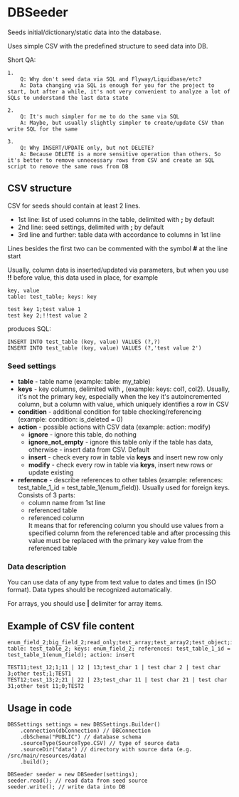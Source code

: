# DBSeeder

Seeds initial/dictionary/static data into the database.

Uses simple CSV with the predefined structure to seed data into DB.

Short QA:

    1. 
        Q: Why don't seed data via SQL and Flyway/Liquidbase/etc?                                                                                                                                                                         
        A: Data changing via SQL is enough for you for the project to start, but after a while, it's not very convenient to analyze a lot of SQLs to understand the last data state
  
    2. 
        Q: It's much simpler for me to do the same via SQL
        A: Maybe, but usually slightly simpler to create/update CSV than write SQL for the same

    3. 
        Q: Why INSERT/UPDATE only, but not DELETE?
        A: Because DELETE is a more sensitive operation than others. So it's better to remove unnecessary rows from CSV and create an SQL script to remove the same rows from DB
  

## CSV structure


CSV for seeds should contain at least 2 lines.                                                                                                                                                                                    
                                                                                                                                                                                                                                    
  * 1st line: list of used columns in the table, delimited with **;** by default                                                                                                                                                            
  * 2nd line: seed settings, delimited with **;** by default                                                                                                                                                                            
  * 3rd line and further: table data with accordance to columns in 1st line                                                                                                                                                         
                                                                                                                                                                                                                                  

Lines besides the first two can be commented with the symbol **#** at the line start

Usually, column data is inserted/updated via parameters, but when you use **!!** before value, this data used in place, for example
```
key, value
table: test_table; keys: key                                                                                                                     
                                                                                                                                                                                                                                    
test key 1;test value 1
test key 2;!!test value 2
```

produces SQL:
```
INSERT INTO test_table (key, value) VALUES (?,?)
INSERT INTO test_table (key, value) VALUES (?,'test value 2')
```                                                                                                                                                                                                                      

### Seed settings

  * **table** - table name (example: table: my_table)                                                                                                                                                                               
  * **keys** - key columns, delimited with **,** (example: keys: col1, col2). Usually, it's not the primary key, especially when the key it's autoincremented column, but a column with value, which uniquely identifies a row in CSV                
  * **condition** - additional condition for table checking/referencing (example: condition: is_deleted = 0)                                                                                                                        
  * **action** - possible actions with CSV data (example: action: modify)                                                                                                                                                           
      * **ignore** - ignore this table, do nothing                                                                                                                                                                                  
      * **ignore_not_empty** - ignore this table only if the table has data, otherwise - insert data from CSV. Default                                                                                                                  
      * **insert** - check every row in table via **keys** and insert new row only                                                                                                                                                  
      * **modify** - check every row in table via **keys**, insert new rows or update existing                                                                                                                                      
  * **reference** - describe references to other tables (example: references: test_table_1_id = test_table_1(enum_field)). Usually used for foreign keys. Consists of 3 parts:                                                      
      * column name from 1st line                                                                                                                                                                                                   
      * referenced table                                                                                                                                                                                                            
      * referenced column                                                                                                                                                                                                           
  It means that for referencing column you should use values from a specified column from the referenced table and after processing this value must be replaced with the primary key value from the referenced table  
  
### Data description


  You can use data of any type from text value to dates and times (in ISO format). Data types should be recognized automatically.                                                                                                 

  For arrays, you should use **|** delimiter for array items.    
  
## Example of CSV file content

```
enum_field_2;big_field_2;read_only;test_array;test_array2;test_object;is_deleted;test_table_1_id                                                                                                                                    
table: test_table_2; keys: enum_field_2; references: test_table_1_id = test_table_1(enum_field); action: insert                                                                                                                     
                                                                                                                                                                                                                                    
TEST11;test_12;1;11 | 12 | 13;test_char 1 | test char 2 | test char 3;other test;1;TEST1                                                                                                                                            
TEST12;test_13;2;21 | 22 | 23;test_char 11 | test char 21 | test char 31;other test 11;0;TEST2
```   


## Usage in code

```
DBSSettings settings = new DBSSettings.Builder()                                                                                                                                                                            
    .connection(dbConnection) // DBConnection
    .dbSchema("PUBLIC") // database schema
    .sourceType(SourceType.CSV) // type of source data
    .sourceDir("data") // directory with source data (e.g. /src/main/resources/data)
    .build();                                                                                                                                                                                                           

DBSeeder seeder = new DBSeeder(settings);                                                                                                                                                                                   
seeder.read(); // read data from seed source
seeder.write(); // write data into DB
```

